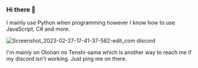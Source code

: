 ### Hi there 👋

I mainly use Python when programming however I know how to use JavaScript, C# and more.

![Screenshot_2023-02-27-17-41-37-582-edit_com discord](https://user-images.githubusercontent.com/100825450/224917745-18f9e13d-dad1-4884-bcb2-6282d48cd1c7.jpg)

I'm mainly on Otonari no Tenshi-sama which is another way to reach me if my discord isn't working. Just ping me on there.

<p align="center"><a href="https://osu.ppy.sh/users/Hobospider132><img src="https://osu-sig.vercel.app/card?user=Hobospider132&mode=std&lang=en&round_avatar=true&animation=true&hue=200&mini=true"></a></p>
